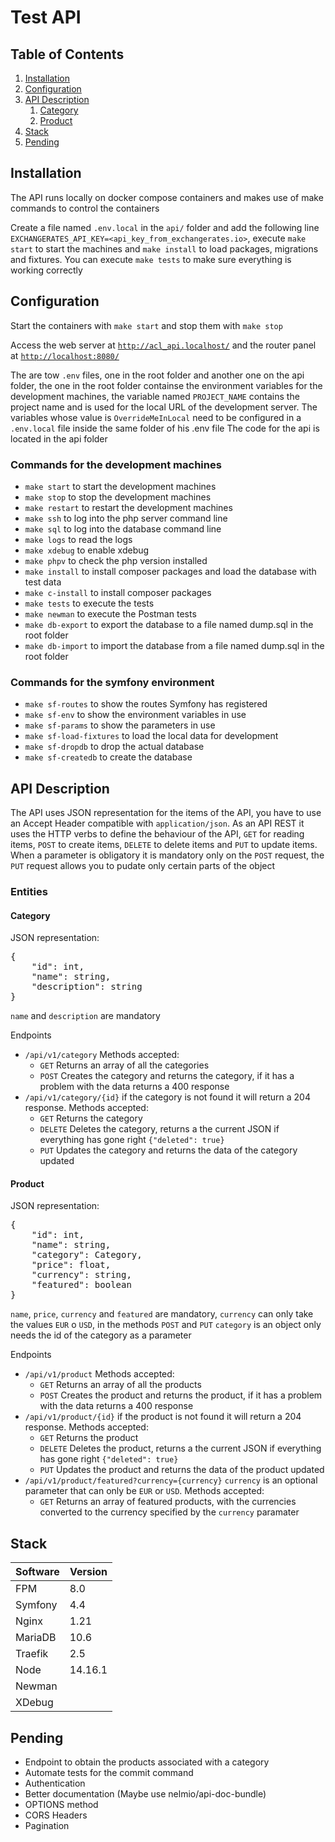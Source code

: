 # Test API

## Table of Contents
1. [Installation](#installation)
2. [Configuration](#configuration)
3. [API Description](#api-description)
    1. [Category](#category)
    2. [Product](#product)
4. [Stack](#stack)
5. [Pending](#pending)

## Installation

The API runs locally on docker compose containers and makes use of make commands to control the containers

Create a file named `.env.local` in the `api/` folder and add the following line `EXCHANGERATES_API_KEY=<api_key_from_exchangerates.io>`, execute `make start` to start the machines and `make install` to load packages,  migrations and fixtures.
You can execute `make tests` to make sure everything is working correctly

## Configuration

Start the containers with `make start` and stop them with `make stop`

Access the web server at [`http://acl_api.localhost/`](http://acl_api.localhost/) and the router panel at [`http://localhost:8080/`](http://localhost:8080/)

The are tow `.env` files, one in the root folder and another one on the api folder, the one in the root folder containse the environment variables for the development machines, the variable named `PROJECT_NAME` contains the project name and is used for the local URL of the development server.
The variables whose value is `OverrideMeInLocal` need to be configured in a `.env.local` file inside the same folder of his .env file
The code for the api is located in the api folder

### Commands for the development machines
- `make start` to start the development machines
- `make stop` to stop the development machines
- `make restart` to restart the development machines
- `make ssh` to log into the php server command line
- `make sql` to log into the database command line
- `make logs` to read the logs
- `make xdebug` to enable xdebug
- `make phpv` to check the php version installed
- `make install` to install composer packages and load the database with test data
- `make c-install` to install composer packages
- `make tests` to execute the tests
- `make newman` to execute the Postman tests
- `make db-export` to export the database to a file named dump.sql in the root folder
- `make db-import` to import the database from a file named dump.sql in the root folder

### Commands for the symfony environment
- `make sf-routes` to show the routes Symfony has registered
- `make sf-env` to show the environment variables in use
- `make sf-params` to show the parameters in use
- `make sf-load-fixtures` to load the local data for development
- `make sf-dropdb` to drop the actual database
- `make sf-createdb` to create the database

## API Description

The API uses JSON representation for the items of the API, you have to use an Accept Header compatible with `application/json`.
As an API REST it uses the HTTP verbs to define the behaviour of the API, `GET` for reading items, `POST` to create items, `DELETE` to delete items and `PUT` to update items.
When a parameter is obligatory it is mandatory only on the `POST` request, the `PUT` request allows you to pudate only certain parts of the object

### Entities

#### Category

JSON representation:
<pre>
{
    "id": int,
    "name": string,
    "description": string
}
</pre>

`name` and `description` are mandatory

Endpoints
- `/api/v1/category` Methods accepted:
  - `GET` Returns an array of all the categories
  - `POST` Creates the category and returns the category, if it has a problem with the data returns a 400 response
- `/api/v1/category/{id}` if the category is not found it will return a 204 response. Methods accepted:
  - `GET` Returns the category
  - `DELETE` Deletes the category, returns a the current JSON if everything has gone right `{"deleted": true}`
  - `PUT` Updates the category and returns the data of the category updated

#### Product

JSON representation:
<pre>
{
    "id": int,
    "name": string,
    "category": Category,
    "price": float,
    "currency": string,
    "featured": boolean
}
</pre>

`name`, `price`, `currency` and `featured` are mandatory, `currency` can only take the values `EUR` o `USD`, in the methods `POST` and `PUT` `category` is an object only needs the id of the category as a parameter

Endpoints
- `/api/v1/product` Methods accepted:
  - `GET` Returns an array of all the products
  - `POST` Creates the product and returns the product, if it has a problem with the data returns a 400 response
- `/api/v1/product/{id}` if the product is not found it will return a 204 response. Methods accepted:
  - `GET` Returns the product
  - `DELETE` Deletes the product, returns a the current JSON if everything has gone right `{"deleted": true}`
  - `PUT` Updates the product and returns the data of the product updated
- `/api/v1/product/featured?currency={currency}` `currency` is an optional parameter that can only be `EUR` or `USD`. Methods accepted:
    - `GET` Returns an array of featured products, with the currencies converted to the currency specified by the `currency` paramater

## Stack

Software | Version
--- | ---
FPM | 8.0
Symfony | 4.4
Nginx | 1.21
MariaDB | 10.6
Traefik | 2.5
Node | 14.16.1
Newman |
XDebug |

## Pending
- Endpoint to obtain the products associated with a category
- Automate tests for the commit command
- Authentication
- Better documentation (Maybe use nelmio/api-doc-bundle)
- OPTIONS method
- CORS Headers
- Pagination
